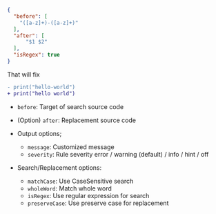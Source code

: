 ```json
{
  "before": [
    "([a-z]+)-([a-z]+)"
  ],
  "after": [
      "$1 $2"
  ],
  "isRegex": true
}
```

That will fix

```diff
- print("hello-world")
+ print("hello world")
```

* `before`: Target of search source code
* (Option) `after`: Replacement source code

* Output options;
  * `message`: Customized message
  * `severity`: Rule severity error / warning (default) / info / hint / off

* Search/Replacement options:
  * `matchCase`: Use CaseSensitive search
  * `wholeWord`: Match whole word
  * `isRegex`: Use regular expression for search
  * `preserveCase`: Use preserve case for replacement
